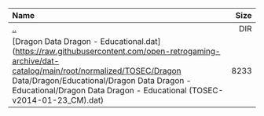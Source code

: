 |Name|Size|
|:---|---:|
|[..](../index.html)|DIR|
|[Dragon Data Dragon - Educational.dat](https://raw.githubusercontent.com/open-retrogaming-archive/dat-catalog/main/root/normalized/TOSEC/Dragon Data/Dragon/Educational/Dragon Data Dragon - Educational/Dragon Data Dragon - Educational (TOSEC-v2014-01-23_CM).dat)|8233|

